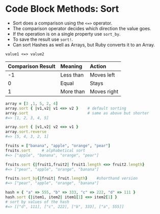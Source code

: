 # Code Block Methods: Sort

- Sort does a comparison using the `<=>` operator.
- The comparison operator decides which direction the value goes.
- If the operation is on a single property use `sort_by`.
- To save the result use `sort!`.
- Can sort Hashes as well as Arrays, but Ruby converts it to an Array.

`value1 <=> value2`

|  Comparison Result |  Meaning   |  Action     |
| :----------------- | :--------- | :---------- |
|        -1          | Less than  | Moves left  |
|         0          | Equal      | Stays       |
|         1          | More than  | Moves right |

```ruby
array = [3 ,1, 5, 2, 4]
array.sort { |v1,v2| v1 <=> v2 } 	# default sorting
array.sort 							# same as above but shorter
#=> [1, 2, 3, 4, 5]
```

```ruby
array.sort { |v1,v2| v2 <=> v1 }
array.sort.reverse
#=> [5, 4, 3, 2, 1]
```

```ruby
fruits = ["banana", "apple", "orange", "pear"]
fruits.sort 	# alphabetical sort
#=> ["apple", "banana", "orange", "pear"]

fruits.sort {|fruit1,fruit2| fruit1.length <=> fruit2.length}
#=> ["pear", "apple", "orange", "banana"]

fruits.sort_by{|fruit| fruit.length} 	#shorthand version
#=> ["pear", "apple", "orange", "banana"]
```

```ruby
hash = { "a" => 555, "b" => 333, "c" => 222, "d" => 111 }
hash.sort {|item1, item2| item1[1] <=> item2[1] }
# sort by values of the hash
#=> [["d", 111], ["c", 222], ["b", 333], ["a", 555]]
```